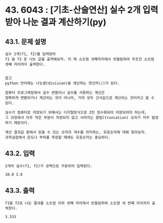 # 43. 6043 : [기초-산술연산] 실수 2개 입력받아 나눈 결과 계산하기(py)
## 43.1. 문제 설명
```
실수 2개(f1, f2)를 입력받아
f1 을 f2 로 나눈 값을 출력해보자. 이 때 소숫점 넷째자리에서 반올림하여 무조건 소숫점 셋째 자리까지 출력한다.


참고
python 언어에는 나눗셈(division)을 계산하는 연산자(/)가 있다.

컴퓨터 프로그래밍에서 실수 변환이나 실수를 사용하는 계산은 
정확하게 변환되거나 계산되는 것이 아니라, 거의 모두 근사값으로 계산되는 것이라고 할 수 있다.  

실수가 컴퓨터로 저장되기 위해서는 디지털방식으로 2진 정수화되어 저장되어야 하는데, 
그 과정에서 아주 작은 부분이 저장되지 않고 사라지는 잘림(truncation) 오차가 자주 발생하기 때문이다.

계산 결과값 중에서 믿을 수 있는 숫자의 개수를 의미하는, 유효숫자에 대해 찾아보자. 
과학실험에서 온도나 부피를 측정할 때에도 유효숫자는 중요하다. 
```
## 43.2. 입력
```
2개의 실수(f1, f2)가 공백으로 구분되어 입력된다.

10.0 3.0
```
## 43.3. 출력
```
f1을 f2로 나눈 결과를 소숫점 이하 넷째 자리에서 반올림하여 소숫점 세 번째 자리까지 출력한다.

3.333
```